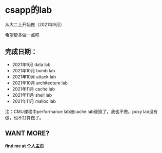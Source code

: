 # csapp的lab

从大二上开始做（2021年9月）

希望能多做一点吧

## 完成日期：

- 2021年9月 data lab
- 2021年10月 bomb lab
- 2021年10月 attack lab
- 2021年10月 architecture lab
- 2021年11月 cache lab
- 2021年11月 shell lab
- 2021年11月 malloc lab

注：CMU课程中performance lab被cache lab替换了，我也不做。poxy lab没有做，也不打算做了。

## WANT MORE?

**find me at [个人主页](https://www.tomatoeater.cn)**

